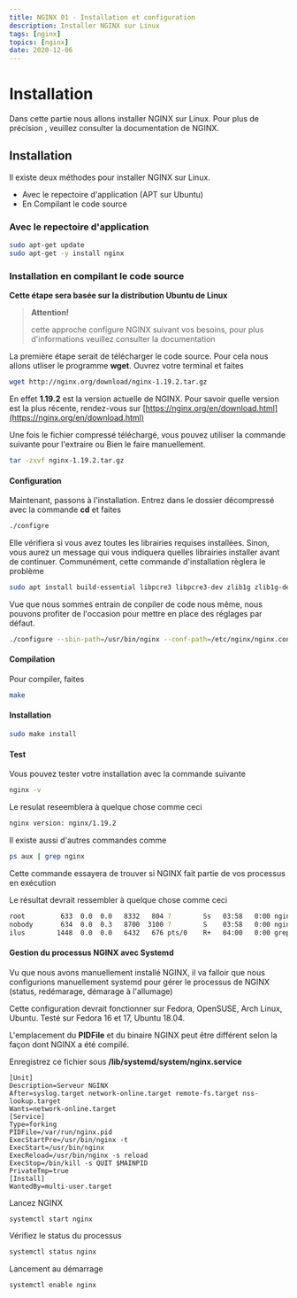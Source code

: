 ```yaml
---
title: NGINX 01 - Installation et configuration
description: Installer NGINX sur Linux
tags: [nginx]
topics: [nginx]
date: 2020-12-06
---
```


# Installation

Dans cette partie nous allons installer NGINX sur Linux. Pour plus de précision , veuillez consulter la documentation de NGINX.

<action-button type="doc" text="Documentation" link="https://www.nginx.com/resources/wiki/start/topics/tutorials/install/"></action-button>

## Installation

Il existe deux méthodes pour installer NGINX sur Linux.

- Avec le repectoire d'application (APT sur Ubuntu)
- En Compilant le code source

### Avec le repectoire d'application

```bash
sudo apt-get update
sudo apt-get -y install nginx
```

### Installation en compilant le code source

**Cette étape sera basée sur la distribution Ubuntu de Linux**

> **Attention!**
>
> cette approche configure NGINX suivant vos besoins, pour plus d'informations veuillez consulter la documentation

La première étape serait de télécharger le code source. Pour cela nous allons utliser le programme **wget**. Ouvrez votre terminal et faites

```bash
wget http://nginx.org/download/nginx-1.19.2.tar.gz
```

En effet **1.19.2** est la version actuelle de NGINX. Pour savoir quelle version est la plus récente, rendez-vous sur [https://nginx.org/en/download.html](https://nginx.org/en/download.html)

Une fois le fichier compressé téléchargé, vous pouvez utiliser la commande suivante pour l'extraire ou Bien le faire manuellement.

```bash
tar -zxvf nginx-1.19.2.tar.gz
```

#### Configuration

Maintenant, passons à l'installation. Entrez dans le dossier décompressé avec la commande **cd** et faites

```bash
./configre
```

Elle vérifiera si vous avez toutes les librairies requises installées. Sinon, vous aurez un message qui vous indiquera quelles librairies installer avant de continuer. Communément, cette commande d'installation règlera le problème

```bash
sudo apt install build-essential libpcre3 libpcre3-dev zlib1g zlib1g-dev libssl-dev
```

Vue que nous sommes entrain de conpiler de code nous même, nous pouvons profiter de l'occasion pour mettre en place des réglages par défaut.

```bash
./configure --sbin-path=/usr/bin/nginx --conf-path=/etc/nginx/nginx.conf --error-log-path=/var/log/nginx/error.log --http-log-path=/var/log/nginx/access.log --with-pcre --pid-path=/var/run/nginx.pid --with-http_ssl_module
```

#### Compilation

Pour compiler, faites

```bash
make
```

#### Installation

```bash
sudo make install
```

#### Test

Vous pouvez tester votre installation avec la commande suivante

```bash
nginx -v
```

Le resulat reseemblera à quelque chose comme ceci

```bash
nginx version: nginx/1.19.2
```

Il existe aussi d'autres commandes comme

```bash
ps aux | grep nginx
```

Cette commande essayera de trouver si NGINX fait partie de vos processus en exécution

Le résultat devrait ressembler à quelque chose comme ceci

```bash
root         633  0.0  0.0   8332   804 ?        Ss   03:58   0:00 nginx: master process /usr/bin/nginx
nobody       634  0.0  0.3   8700  3100 ?        S    03:58   0:00 nginx: worker process
ilus        1448  0.0  0.0   6432   676 pts/0    R+   04:00   0:00 grep --color=auto --exclude-dir=.bzr --exclude-dir=CVS --exclude-dir=.git --exclude-dir=.hg --exclude-dir=.svn --exclude-dir=.idea --exclude-dir=.tox nginx
```

#### Gestion du processus NGINX avec Systemd

Vu que nous avons manuellement installé NGINX, il va falloir que nous configurions manuellement systemd pour gérer le processus de NGINX (status, redémarage, démarage à l'allumage)

Cette configuration devrait fonctionner sur Fedora, OpenSUSE, Arch Linux, Ubuntu. Testé sur Fedora 16 et 17, Ubuntu 18.04.

L'emplacement du **PIDFile** et du binaire NGINX peut être différent selon la façon dont NGINX a été compilé.

Enregistrez ce fichier sous **/lib/systemd/system/nginx.service**

```shell
[Unit]
Description=Serveur NGINX
After=syslog.target network-online.target remote-fs.target nss-lookup.target
Wants=network-online.target
[Service]
Type=forking
PIDFile=/var/run/nginx.pid
ExecStartPre=/usr/bin/nginx -t
ExecStart=/usr/bin/nginx
ExecReload=/usr/bin/nginx -s reload
ExecStop=/bin/kill -s QUIT $MAINPID
PrivateTmp=true
[Install]
WantedBy=multi-user.target
```

Lancez NGINX

```bash
systemctl start nginx
```

Vérifiez le status du processus

```bash
systemctl status nginx
```

Lancement au démarrage

```bash
systemctl enable nginx
```
